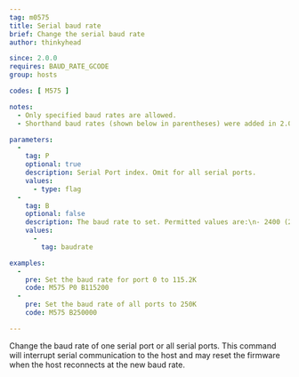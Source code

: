 ```yaml
---
tag: m0575
title: Serial baud rate
brief: Change the serial baud rate
author: thinkyhead

since: 2.0.0
requires: BAUD_RATE_GCODE
group: hosts

codes: [ M575 ]

notes:
  - Only specified baud rates are allowed.
  - Shorthand baud rates (shown below in parentheses) were added in 2.0.6.1.

parameters:
  -
    tag: P
    optional: true
    description: Serial Port index. Omit for all serial ports.
    values:
      - type: flag
  -
    tag: B
    optional: false
    description: The baud rate to set. Permitted values are:\n- 2400 (24)\n- 9600 (96)\n- 19200 (19, 192)\n- 38400 (38, 384)\n- 57600 (57, 576)\n- 115200 (115, 1152)\n- 250000 (250)\n- 500000 (500)\n- 1000000
    values:
      -
        tag: baudrate

examples:
  -
    pre: Set the baud rate for port 0 to 115.2K
    code: M575 P0 B115200
  -
    pre: Set the baud rate of all ports to 250K
    code: M575 B250000

---
```


Change the baud rate of one serial port or all serial ports. This command will interrupt serial communication to the host and may reset the firmware when the host reconnects at the new baud rate.
